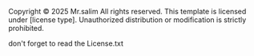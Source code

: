 Copyright © 2025 Mr.salim
All rights reserved.
This template is licensed under [license type].
Unauthorized distribution or modification is strictly prohibited.


don't forget to read the License.txt